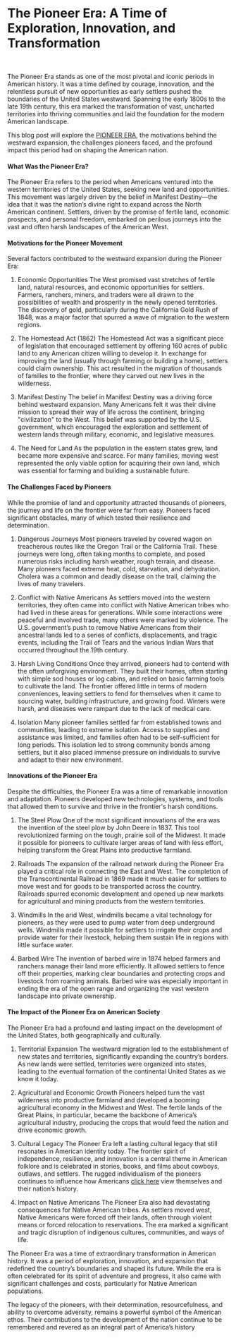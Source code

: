 <p><!-- x-tinymce/html --></p>
<div dir="auto" data-message-author-role="assistant" data-message-id="420d1b03-af5f-4099-b93d-20ca333aa3c2">
<p>&nbsp;</p>
<!-- x-tinymce/html -->
<h1>The Pioneer Era: A Time of Exploration, Innovation, and Transformation</h1>
<p>&nbsp;</p>
<p>The Pioneer Era stands as one of the most pivotal and iconic periods in American history. It was a time defined by courage, innovation, and the relentless pursuit of new opportunities as early settlers pushed the boundaries of the United States westward. Spanning the early 1800s to the late 19th century, this era marked the transformation of vast, uncharted territories into thriving communities and laid the foundation for the modern American landscape.</p>
<p>This blog post will explore the <a href="https://www.pioneerera.com/">PIONEER ERA</a>, the motivations behind the westward expansion, the challenges pioneers faced, and the profound impact this period had on shaping the American nation.</p>
<h4>What Was the Pioneer Era?</h4>
<p>The Pioneer Era refers to the period when Americans ventured into the western territories of the United States, seeking new land and opportunities. This movement was largely driven by the belief in Manifest Destiny&mdash;the idea that it was the nation&rsquo;s divine right to expand across the North American continent. Settlers, driven by the promise of fertile land, economic prospects, and personal freedom, embarked on perilous journeys into the vast and often harsh landscapes of the American West.</p>
<h4>Motivations for the Pioneer Movement</h4>
<p>Several factors contributed to the westward expansion during the Pioneer Era:</p>
<ol>
<li>
<p>Economic Opportunities The West promised vast stretches of fertile land, natural resources, and economic opportunities for settlers. Farmers, ranchers, miners, and traders were all drawn to the possibilities of wealth and prosperity in the newly opened territories. The discovery of gold, particularly during the California Gold Rush of 1848, was a major factor that spurred a wave of migration to the western regions.</p>
</li>
<li>
<p>The Homestead Act (1862) The Homestead Act was a significant piece of legislation that encouraged settlement by offering 160 acres of public land to any American citizen willing to develop it. In exchange for improving the land (usually through farming or building a home), settlers could claim ownership. This act resulted in the migration of thousands of families to the frontier, where they carved out new lives in the wilderness.</p>
</li>
<li>
<p>Manifest Destiny The belief in Manifest Destiny was a driving force behind westward expansion. Many Americans felt it was their divine mission to spread their way of life across the continent, bringing "civilization" to the West. This belief was supported by the U.S. government, which encouraged the exploration and settlement of western lands through military, economic, and legislative measures.</p>
</li>
<li>
<p>The Need for Land As the population in the eastern states grew, land became more expensive and scarce. For many families, moving west represented the only viable option for acquiring their own land, which was essential for farming and building a sustainable future.</p>
</li>
</ol>
<h4>The Challenges Faced by Pioneers</h4>
<p>While the promise of land and opportunity attracted thousands of pioneers, the journey and life on the frontier were far from easy. Pioneers faced significant obstacles, many of which tested their resilience and determination.</p>
<ol>
<li>
<p>Dangerous Journeys Most pioneers traveled by covered wagon on treacherous routes like the Oregon Trail or the California Trail. These journeys were long, often taking months to complete, and posed numerous risks including harsh weather, rough terrain, and disease. Many pioneers faced extreme heat, cold, starvation, and dehydration. Cholera was a common and deadly disease on the trail, claiming the lives of many travelers.</p>
</li>
<li>
<p>Conflict with Native Americans As settlers moved into the western territories, they often came into conflict with Native American tribes who had lived in these areas for generations. While some interactions were peaceful and involved trade, many others were marked by violence. The U.S. government&rsquo;s push to remove Native Americans from their ancestral lands led to a series of conflicts, displacements, and tragic events, including the Trail of Tears and the various Indian Wars that occurred throughout the 19th century.</p>
</li>
<li>
<p>Harsh Living Conditions Once they arrived, pioneers had to contend with the often unforgiving environment. They built their homes, often starting with simple sod houses or log cabins, and relied on basic farming tools to cultivate the land. The frontier offered little in terms of modern conveniences, leaving settlers to fend for themselves when it came to sourcing water, building infrastructure, and growing food. Winters were harsh, and diseases were rampant due to the lack of medical care.</p>
</li>
<li>
<p>Isolation Many pioneer families settled far from established towns and communities, leading to extreme isolation. Access to supplies and assistance was limited, and families often had to be self-sufficient for long periods. This isolation led to strong community bonds among settlers, but it also placed immense pressure on individuals to survive and adapt to their new environment.</p>
</li>
</ol>
<h4>Innovations of the Pioneer Era</h4>
<p>Despite the difficulties, the Pioneer Era was a time of remarkable innovation and adaptation. Pioneers developed new technologies, systems, and tools that allowed them to survive and thrive in the frontier's harsh conditions.</p>
<ol>
<li>
<p>The Steel Plow One of the most significant innovations of the era was the invention of the steel plow by John Deere in 1837. This tool revolutionized farming on the tough, prairie soil of the Midwest. It made it possible for pioneers to cultivate larger areas of land with less effort, helping transform the Great Plains into productive farmland.</p>
</li>
<li>
<p>Railroads The expansion of the railroad network during the Pioneer Era played a critical role in connecting the East and West. The completion of the Transcontinental Railroad in 1869 made it much easier for settlers to move west and for goods to be transported across the country. Railroads spurred economic development and opened up new markets for agricultural and mining products from the western territories.</p>
</li>
<li>
<p>Windmills In the arid West, windmills became a vital technology for pioneers, as they were used to pump water from deep underground wells. Windmills made it possible for settlers to irrigate their crops and provide water for their livestock, helping them sustain life in regions with little surface water.</p>
</li>
<li>
<p>Barbed Wire The invention of barbed wire in 1874 helped farmers and ranchers manage their land more efficiently. It allowed settlers to fence off their properties, marking clear boundaries and protecting crops and livestock from roaming animals. Barbed wire was especially important in ending the era of the open range and organizing the vast western landscape into private ownership.</p>
</li>
</ol>
<h4>The Impact of the Pioneer Era on American Society</h4>
<p>The Pioneer Era had a profound and lasting impact on the development of the United States, both geographically and culturally.</p>
<ol>
<li>
<p>Territorial Expansion The westward migration led to the establishment of new states and territories, significantly expanding the country&rsquo;s borders. As new lands were settled, territories were organized into states, leading to the eventual formation of the continental United States as we know it today.</p>
</li>
<li>
<p>Agricultural and Economic Growth Pioneers helped turn the vast wilderness into productive farmland and developed a booming agricultural economy in the Midwest and West. The fertile lands of the Great Plains, in particular, became the backbone of America&rsquo;s agricultural industry, producing the crops that would feed the nation and drive economic growth.</p>
</li>
<li>
<p>Cultural Legacy The Pioneer Era left a lasting cultural legacy that still resonates in American identity today. The frontier spirit of independence, resilience, and innovation is a central theme in American folklore and is celebrated in stories, books, and films about cowboys, outlaws, and settlers. The rugged individualism of the pioneers continues to influence how Americans <a href="https://www.pioneerera.com/">click here</a> view themselves and their nation&rsquo;s history.</p>
</li>
<li>
<p>Impact on Native Americans The Pioneer Era also had devastating consequences for Native American tribes. As settlers moved west, Native Americans were forced off their lands, often through violent means or forced relocation to reservations. The era marked a significant and tragic disruption of indigenous cultures, communities, and ways of life.</p>
</li>
</ol>
<p>The Pioneer Era was a time of extraordinary transformation in American history. It was a period of exploration, innovation, and expansion that redefined the country&rsquo;s boundaries and shaped its future. While the era is often celebrated for its spirit of adventure and progress, it also came with significant challenges and costs, particularly for Native American populations.</p>
<p>The legacy of the pioneers, with their determination, resourcefulness, and ability to overcome adversity, remains a powerful symbol of the American ethos. Their contributions to the development of the nation continue to be remembered and revered as an integral part of America&rsquo;s history</p>
</div>

